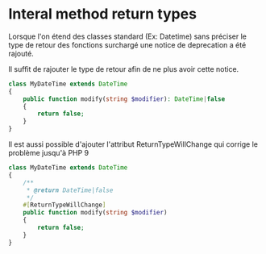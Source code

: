 # Interal method return types

Lorsque l'on étend des classes standard (Ex: Datetime) sans préciser le type de retour des fonctions surchargé
une notice de deprecation a été rajouté.

Il suffit de rajouter le type de retour afin de ne plus avoir cette notice.

```php
class MyDateTime extends DateTime
{
    public function modify(string $modifier): DateTime|false 
    { 
        return false; 
    }
}
```

Il est aussi possible d'ajouter l'attribut ReturnTypeWillChange qui corrige le problème jusqu'à PHP 9
```php
class MyDateTime extends DateTime
{
    /**
     * @return DateTime|false
     */
    #[ReturnTypeWillChange]
    public function modify(string $modifier) 
    { 
        return false; 
    }
}
```
